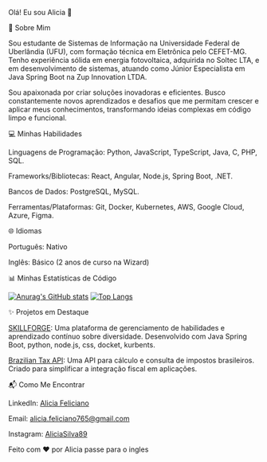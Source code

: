 Olá! Eu sou Alicia 👋

🚀 Sobre Mim

Sou estudante de Sistemas de Informação na Universidade Federal de Uberlândia (UFU), com formação técnica em Eletrônica pelo CEFET-MG. Tenho experiência sólida em energia fotovoltaica, adquirida no Soltec LTA, e em desenvolvimento de sistemas, atuando como Júnior Especialista em Java Spring Boot na Zup Innovation LTDA.



Sou apaixonada por criar soluções inovadoras e eficientes. Busco constantemente novos aprendizados e desafios que me permitam crescer e aplicar meus conhecimentos, transformando ideias complexas em código limpo e funcional.



💻 Minhas Habilidades

Linguagens de Programação: Python, JavaScript, TypeScript, Java, C, PHP, SQL.



Frameworks/Bibliotecas: React, Angular, Node.js, Spring Boot, .NET.



Bancos de Dados: PostgreSQL, MySQL.



Ferramentas/Plataformas: Git, Docker, Kubernetes, AWS, Google Cloud, Azure, Figma.



🌐 Idiomas

Português: Nativo



Inglês: Básico (2 anos de curso na Wizard)



📊 Minhas Estatísticas de Código



[![Anurag's GitHub stats](https://github-readme-stats.vercel.app/api?username=AliciaSilva89&show_icons=true&theme=dracula)](https://github.com/anuraghazra/github-readme-stats) [![Top Langs](https://github-readme-stats.vercel.app/api/top-langs/?username=AliciaSilva89&layout=compact&theme=dracula)](https://github.com/anuraghazra/github-readme-stats)




✨ Projetos em Destaque

[SKILLFORGE](https://github.com/AliciaSilva89/SKILLFORGE): Uma plataforma de gerenciamento de habilidades e aprendizado contínuo sobre diversidade. Desenvolvido com Java Spring Boot, python, node.js, css, docket, kurbents.





[Brazilian Tax API](https://github.com/AliciaSilva89/Brazilian_Tax_API): Uma API para cálculo e consulta de impostos brasileiros. Criado para simplificar a integração fiscal em aplicações.



📬 Como Me Encontrar

LinkedIn: [Alicia Feliciano](https://www.linkedin.com/in/alicia-feliciano-85a7a1220/)



Email: alicia.feliciano765@gmail.com 



Instagram: [AliciaSilva89](https://www.instagram.com/4l1.json/)



Feito com ❤️ por Alicia passe para o ingles
